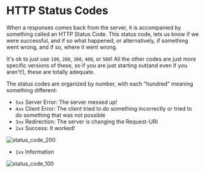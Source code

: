 # HTTP Status Codes

When a responses comes back from the server, it is accompanied by something called an HTTP Status Code. This status code, lets us know if we were successful, and if so what happened, or alternatively, if something went wrong, and if so, where it went wrong.

It's ok to just use `100`, `200`, `300`, `400`, or `500`! All the other codes are just more specific versions of these, so if you are just starting out(and even if you aren't!), these are totally adequate.

The status codes are organized by number, with each "hundred" meaning something different:

- `5xx` Server Error: The server messed up!
- `4xx` Client Error: The client tried to do something incorrectly or tried to do something that was not possible
- `3xx` Redirection: The server is changing the Request-URI
- `2xx` Success: It worked!

![status_code_200](/img/status_200.gif)

- `1xx` Information

![status_code_100](/img/status_100.gif)
